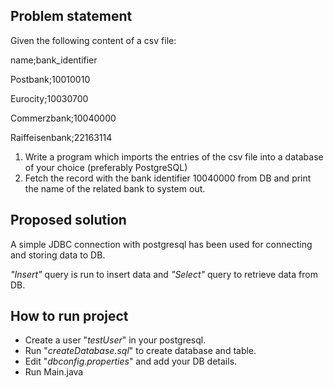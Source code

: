 ## Problem statement
Given the following content of a csv file:

name;bank_identifier

Postbank;10010010
  
Eurocity;10030700
  
Commerzbank;10040000
  
Raiffeisenbank;22163114

1. Write a program which imports the entries of the csv file into a database of your
choice (preferably PostgreSQL)
2. Fetch the record with the bank identifier 10040000 from DB and print the name
of the related bank to system out.

## Proposed solution

A simple JDBC connection with postgresql has been used for connecting and storing data to DB.

*"Insert"* query is run to insert data and *"Select"* query to retrieve data from DB.

## How to run project

- Create a user "_testUser_" in your postgresql.
- Run "_createDatabase.sql_" to create database and table.
- Edit "_dbconfig.properties_" and add your DB details.
- Run Main.java
